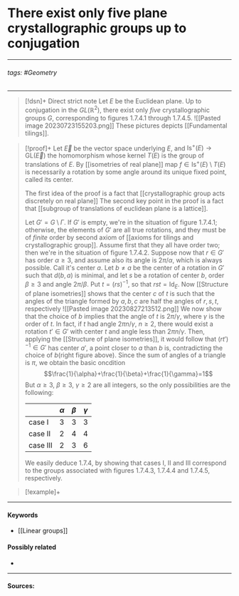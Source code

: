 # There exist only five plane crystallographic groups up to conjugation
***
###### tags: #Geometry 
***
>[!dsn]+ Direct strict note
>Let $E$ be the Euclidean plane. Up to conjugation in the $GL(\mathbb{R}^{2})$, there exist only *five* crystallographic groups $G$, corresponding to figures 1.7.4.1 through 1.7.4.5.
>![[Pasted image 20230723155203.png]]
>These pictures depicts [[Fundamental tilings]].

>[!proof]+
>Let $\vec{E}$ be the vector space underlying $E$, and $\text{Is}^{+}(E)\to\text{GL}(\vec{E})$ the homomorphism whose kernel $T(E)$ is the group of translations of $E$. By [[isometries of real plane]] map $f\in\text{Is}^{+}(E)\setminus T(E)$ is necessarily a rotation by some angle around its unique fixed point, called its center.
>
>The first idea of the proof is a fact that [[crystallographic group acts discretely on real plane]]
>The second key point in the proof is a fact that [[subgroup of translations of euclidean plane is a lattice]].
>
>Let $G'=G\setminus\Gamma$. If $G'$ is empty, we're in the situation of figure 1.7.4.1; otherwise, the elements of $G'$ are all true rotations, and they must be of *finite* order by second axiom of [[axioms for tilings and crystallographic group]]. Assume first that they all have order two; then we're in the situation of figure 1.7.4.2. Suppose now that $r\in G'$ has order $\alpha\ge3$, and assume also its angle is $2\pi/\alpha$, which is always possible. Call it's center $a$. Let $b\ne a$ be the center of a rotation in $G'$ such that $d(b,a)$ is minimal, and let $s$ be a rotation of center $b$, order $\beta\ge3$ and angle $2\pi/\beta$. Put $t=(rs)^{-1}$, so that $rst=\text{Id}_{E}$. Now [[Structure of plane isometries]] shows that the center $c$ of $t$ is such that the angles of the triangle formed by $a,b,c$ are half the angles of $r,s,t$, respectively
>![[Pasted image 20230827213512.png]]
>We now show that the choice of $b$ implies that the angle of $t$ is $2\pi/\gamma$, where $\gamma$ is the order of $t$. In fact, if $t$ had angle $2\pi n/\gamma$, $n\ge2$, there would exist a rotation $t'\in G'$ with center $t$ and angle less than $2\pi n/\gamma$. Then, applying the [[Structure of plane isometries]], it would follow that $(rt')^{-1}\in G'$ has center $a'$, a point closer to $a$ than $b$ is, contradicting the choice of $b$(right figure above).
>Since the sum of angles of a triangle is $\pi$, we obtain the basic oncdition
>$$\frac{1}{\alpha}+\frac{1}{\beta}+\frac{1}{\gamma}=1$$
>But $\alpha\ge3$, $\beta\ge3$, $\gamma\ge2$ are all integers, so the only possibilities are the following:
>
>||$\alpha$|$\beta$|$\gamma$|
>|---|---|---|---|
>|case I|3|3|3|
>|case II|2|4|4|
>|case III|2|3|6|
>
>We easily deduce 1.7.4, by showing that cases I, II and III correspond to the groups associated with figures 1.7.4.3, 1.7.4.4 and 1.7.4.5, respectively.




>[!example]+ 
>
***
#### Keywords
- [[Linear groups]]
#### Possibly related
- 
***
#### Sources: